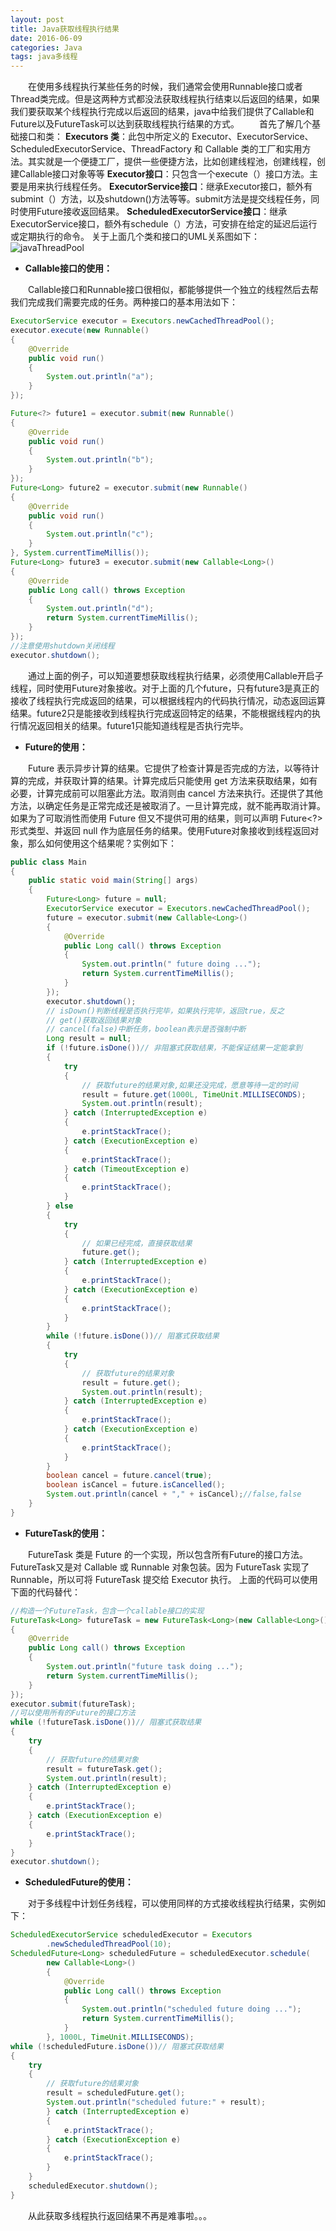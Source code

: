```yaml
---
layout: post
title: Java获取线程执行结果
date: 2016-06-09
categories: Java
tags: java多线程
---
```

　　在使用多线程执行某些任务的时候，我们通常会使用Runnable接口或者Thread类完成。但是这两种方式都没法获取线程执行结束以后返回的结果，如果我们要获取某个线程执行完成以后返回的结果，java中给我们提供了Callable和Future以及FutureTask可以达到获取线程执行结果的方式。
　　首先了解几个基础接口和类：
**Executors 类**：此包中所定义的 Executor、ExecutorService、ScheduledExecutorService、ThreadFactory 和 Callable 类的工厂和实用方法。其实就是一个便捷工厂，提供一些便捷方法，比如创建线程池，创建线程，创建Callable接口对象等等
**Executor接口**：只包含一个execute（）接口方法。主要是用来执行线程任务。
**ExecutorService接口**：继承Executor接口，额外有submint（）方法，以及shutdown()方法等等。submit方法是提交线程任务，同时使用Future接收返回结果。
**ScheduledExecutorService接口**：继承ExecutorService接口，额外有schedule（）方法，可安排在给定的延迟后运行或定期执行的命令。
关于上面几个类和接口的UML关系图如下：
![javaThreadPool](/assets/yoting/post/java/javaThreadPool.jpg)

- **Callable接口的使用：**

　　Callable接口和Runnable接口很相似，都能够提供一个独立的线程然后去帮我们完成我们需要完成的任务。两种接口的基本用法如下：

```java
ExecutorService executor = Executors.newCachedThreadPool();
executor.execute(new Runnable()
{
    @Override
    public void run()
    {
        System.out.println("a");
    }
});

Future<?> future1 = executor.submit(new Runnable()
{
    @Override
    public void run()
    {
        System.out.println("b");
    }
});
Future<Long> future2 = executor.submit(new Runnable()
{
    @Override
    public void run()
    {
        System.out.println("c");
    }
}, System.currentTimeMillis());
Future<Long> future3 = executor.submit(new Callable<Long>()
{
    @Override
    public Long call() throws Exception
    {
        System.out.println("d");
        return System.currentTimeMillis();
    }
});
//注意使用shutdown关闭线程
executor.shutdown();  
```

　　通过上面的例子，可以知道要想获取线程执行结果，必须使用Callable开启子线程，同时使用Future对象接收。对于上面的几个future，只有future3是真正的接收了线程执行完成返回的结果，可以根据线程内的代码执行情况，动态返回运算结果。future2只是能接收到线程执行完成返回特定的结果，不能根据线程内的执行情况返回相关的结果。future1只能知道线程是否执行完毕。

- **Future的使用：**

　　Future 表示异步计算的结果。它提供了检查计算是否完成的方法，以等待计算的完成，并获取计算的结果。计算完成后只能使用 get 方法来获取结果，如有必要，计算完成前可以阻塞此方法。取消则由 cancel 方法来执行。还提供了其他方法，以确定任务是正常完成还是被取消了。一旦计算完成，就不能再取消计算。如果为了可取消性而使用 Future 但又不提供可用的结果，则可以声明 Future<?> 形式类型、并返回 null 作为底层任务的结果。使用Future对象接收到线程返回对象，那么如何使用这个结果呢？实例如下：

```java
public class Main
{
    public static void main(String[] args)
    {
        Future<Long> future = null;
        ExecutorService executor = Executors.newCachedThreadPool();
        future = executor.submit(new Callable<Long>()
        {
            @Override
            public Long call() throws Exception
            {
                System.out.println(" future doing ...");
                return System.currentTimeMillis();
            }
        });
        executor.shutdown();
        // isDown()判断线程是否执行完毕，如果执行完毕，返回true，反之
        // get()获取返回结果对象
        // cancel(false)中断任务，boolean表示是否强制中断
        Long result = null;
        if (!future.isDone())// 非阻塞式获取结果，不能保证结果一定能拿到
        {
            try
            {
                // 获取future的结果对象,如果还没完成，愿意等待一定的时间
                result = future.get(1000L, TimeUnit.MILLISECONDS);
                System.out.println(result);
            } catch (InterruptedException e)
            {
                e.printStackTrace();
            } catch (ExecutionException e)
            {
                e.printStackTrace();
            } catch (TimeoutException e)
            {
                e.printStackTrace();
            }
        } else
        {
            try
            {
                // 如果已经完成，直接获取结果
                future.get();
            } catch (InterruptedException e)
            {
                e.printStackTrace();
            } catch (ExecutionException e)
            {
                e.printStackTrace();
            }
        }
        while (!future.isDone())// 阻塞式获取结果
        {
            try
            {
                // 获取future的结果对象
                result = future.get();
                System.out.println(result);
            } catch (InterruptedException e)
            {
                e.printStackTrace();
            } catch (ExecutionException e)
            {
                e.printStackTrace();
            }
        }
        boolean cancel = future.cancel(true);
        boolean isCancel = future.isCancelled();
        System.out.println(cancel + "," + isCancel);//false,false
    }
}
```

- **FutureTask的使用：**

　　FutureTask 类是 Future 的一个实现，所以包含所有Future的接口方法。FutureTask又是对 Callable 或 Runnable 对象包装。因为 FutureTask 实现了 Runnable，所以可将 FutureTask 提交给 Executor 执行。 上面的代码可以使用下面的代码替代：

```java
//构造一个FutureTask，包含一个callable接口的实现
FutureTask<Long> futureTask = new FutureTask<Long>(new Callable<Long>()
{
    @Override
    public Long call() throws Exception
    {
        System.out.println("future task doing ...");
        return System.currentTimeMillis();
    }
});
executor.submit(futureTask);
//可以使用所有的Future的接口方法
while (!futureTask.isDone())// 阻塞式获取结果
{
    try
    {
        // 获取future的结果对象
        result = futureTask.get();
        System.out.println(result);
    } catch (InterruptedException e)
    {
        e.printStackTrace();
    } catch (ExecutionException e)
    {
        e.printStackTrace();
    }
}
executor.shutdown();  
```

- **ScheduledFuture的使用：**

　　对于多线程中计划任务线程，可以使用同样的方式接收线程执行结果，实例如下：

```java
ScheduledExecutorService scheduledExecutor = Executors
        .newScheduledThreadPool(10);
ScheduledFuture<Long> scheduledFuture = scheduledExecutor.schedule(
        new Callable<Long>()
        {
            @Override
            public Long call() throws Exception
            {
                System.out.println("scheduled future doing ...");
                return System.currentTimeMillis();
            }
        }, 1000L, TimeUnit.MILLISECONDS);
while (!scheduledFuture.isDone())// 阻塞式获取结果
{
    try
    {
        // 获取future的结果对象
        result = scheduledFuture.get();
        System.out.println("scheduled future:" + result);
        } catch (InterruptedException e)
        {
            e.printStackTrace();
        } catch (ExecutionException e)
        {
            e.printStackTrace();
        }
    }
    scheduledExecutor.shutdown();
}  
```

　　从此获取多线程执行返回结果不再是难事啦。。。
